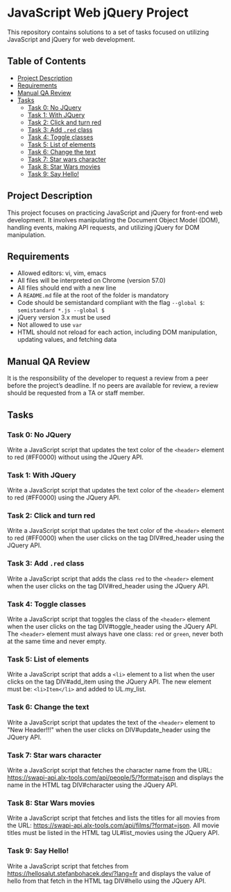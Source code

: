 # JavaScript Web jQuery Project

This repository contains solutions to a set of tasks focused on utilizing JavaScript and jQuery for web development.

## Table of Contents

- [Project Description](#project-description)
- [Requirements](#requirements)
- [Manual QA Review](#manual-qa-review)
- [Tasks](#tasks)
  - [Task 0: No JQuery](#task-0-no-jquery)
  - [Task 1: With JQuery](#task-1-with-jquery)
  - [Task 2: Click and turn red](#task-2-click-and-turn-red)
  - [Task 3: Add `.red` class](#task-3-add-red-class)
  - [Task 4: Toggle classes](#task-4-toggle-classes)
  - [Task 5: List of elements](#task-5-list-of-elements)
  - [Task 6: Change the text](#task-6-change-the-text)
  - [Task 7: Star wars character](#task-7-star-wars-character)
  - [Task 8: Star Wars movies](#task-8-star-wars-movies)
  - [Task 9: Say Hello!](#task-9-say-hello)

## Project Description

This project focuses on practicing JavaScript and jQuery for front-end web development. It involves manipulating the Document Object Model (DOM), handling events, making API requests, and utilizing jQuery for DOM manipulation.

## Requirements

- Allowed editors: vi, vim, emacs
- All files will be interpreted on Chrome (version 57.0)
- All files should end with a new line
- A `README.md` file at the root of the folder is mandatory
- Code should be semistandard compliant with the flag `--global $`: `semistandard *.js --global $`
- jQuery version 3.x must be used
- Not allowed to use `var`
- HTML should not reload for each action, including DOM manipulation, updating values, and fetching data

## Manual QA Review

It is the responsibility of the developer to request a review from a peer before the project’s deadline. If no peers are available for review, a review should be requested from a TA or staff member.

## Tasks

### Task 0: No JQuery

Write a JavaScript script that updates the text color of the `<header>` element to red (#FF0000) without using the JQuery API.

### Task 1: With JQuery

Write a JavaScript script that updates the text color of the `<header>` element to red (#FF0000) using the JQuery API.

### Task 2: Click and turn red

Write a JavaScript script that updates the text color of the `<header>` element to red (#FF0000) when the user clicks on the tag DIV#red_header using the JQuery API.

### Task 3: Add `.red` class

Write a JavaScript script that adds the class `red` to the `<header>` element when the user clicks on the tag DIV#red_header using the JQuery API.

### Task 4: Toggle classes

Write a JavaScript script that toggles the class of the `<header>` element when the user clicks on the tag DIV#toggle_header using the JQuery API. The `<header>` element must always have one class: `red` or `green`, never both at the same time and never empty.

### Task 5: List of elements

Write a JavaScript script that adds a `<li>` element to a list when the user clicks on the tag DIV#add_item using the JQuery API. The new element must be: `<li>Item</li>` and added to UL.my_list.

### Task 6: Change the text

Write a JavaScript script that updates the text of the `<header>` element to "New Header!!!" when the user clicks on DIV#update_header using the JQuery API.

### Task 7: Star wars character

Write a JavaScript script that fetches the character name from the URL: https://swapi-api.alx-tools.com/api/people/5/?format=json and displays the name in the HTML tag DIV#character using the JQuery API.

### Task 8: Star Wars movies

Write a JavaScript script that fetches and lists the titles for all movies from the URL: https://swapi-api.alx-tools.com/api/films/?format=json. All movie titles must be listed in the HTML tag UL#list_movies using the JQuery API.

### Task 9: Say Hello!

Write a JavaScript script that fetches from https://hellosalut.stefanbohacek.dev/?lang=fr and displays the value of hello from that fetch in the HTML tag DIV#hello using the JQuery API.
